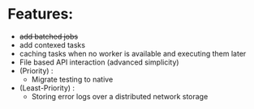 # Features:
* ~~add batched jobs~~
* add contexed tasks
* caching tasks when no worker is available and executing them later
* File based API interaction (advanced simplicity)
* (Priority) :
    - Migrate testing to native
* (Least-Priority) :
    - Storing error logs over a distributed network storage